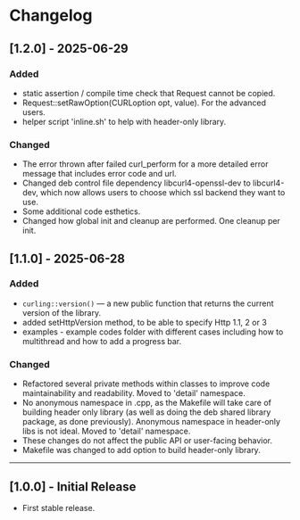 # Changelog

## [1.2.0] - 2025-06-29
### Added
- static assertion / compile time check that Request cannot be copied.
- Request::setRawOption(CURLoption opt, <T> value). For the advanced users.
- helper script 'inline.sh' to help with header-only library.

### Changed
- The error thrown after failed curl_perform for a more detailed error message that includes error code and url.
- Changed deb control file dependency libcurl4-openssl-dev to libcurl4-dev, which now allows users to choose which ssl backend they want to use.
- Some additional code esthetics.
- Changed how global init and cleanup are performed. One cleanup per init.


## [1.1.0] - 2025-06-28
### Added
- `curling::version()` — a new public function that returns the current version of the library.
- added setHttpVersion method, to be able to specify Http 1.1, 2 or 3
- examples - example codes folder with different cases including how to multithread and how to add a progress bar.

### Changed
- Refactored several private methods within classes to improve code maintainability and readability. Moved to 'detail' namespace.
- No anonymous namespace in .cpp, as the Makefile will take care of building header only library (as well as doing the deb shared library package, as done previously). Anonymous namespace in header-only libs is not ideal. Moved to 'detail' namespace.
- These changes do not affect the public API or user-facing behavior.
- Makefile was changed to add option to build header-only library.

---

## [1.0.0] - Initial Release
- First stable release.
